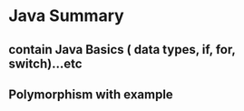 # Java Summary
## contain Java Basics ( data types, if, for, switch)...etc
## Polymorphism with example
